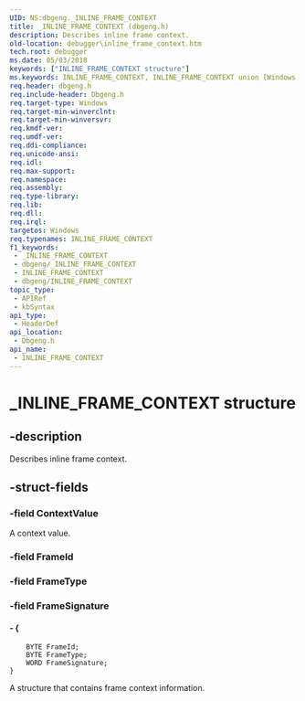 ```yaml
---
UID: NS:dbgeng._INLINE_FRAME_CONTEXT
title: _INLINE_FRAME_CONTEXT (dbgeng.h)
description: Describes inline frame context.
old-location: debugger\inline_frame_context.htm
tech.root: debugger
ms.date: 05/03/2018
keywords: ["INLINE_FRAME_CONTEXT structure"]
ms.keywords: INLINE_FRAME_CONTEXT, INLINE_FRAME_CONTEXT union [Windows Debugging], _INLINE_FRAME_CONTEXT, dbgeng/INLINE_FRAME_CONTEXT, debugger.inline_frame_context
req.header: dbgeng.h
req.include-header: Dbgeng.h
req.target-type: Windows
req.target-min-winverclnt: 
req.target-min-winversvr: 
req.kmdf-ver: 
req.umdf-ver: 
req.ddi-compliance: 
req.unicode-ansi: 
req.idl: 
req.max-support: 
req.namespace: 
req.assembly: 
req.type-library: 
req.lib: 
req.dll: 
req.irql: 
targetos: Windows
req.typenames: INLINE_FRAME_CONTEXT
f1_keywords:
 - _INLINE_FRAME_CONTEXT
 - dbgeng/_INLINE_FRAME_CONTEXT
 - INLINE_FRAME_CONTEXT
 - dbgeng/INLINE_FRAME_CONTEXT
topic_type:
 - APIRef
 - kbSyntax
api_type:
 - HeaderDef
api_location:
 - Dbgeng.h
api_name:
 - INLINE_FRAME_CONTEXT
---
```


# _INLINE_FRAME_CONTEXT structure


## -description

Describes inline frame context.

## -struct-fields

### -field ContextValue

A context value.

### -field FrameId

### -field FrameType

### -field FrameSignature

 




#### - {
        BYTE FrameId;
        BYTE FrameType;
        WORD FrameSignature;
    }

A structure that contains frame context information.

